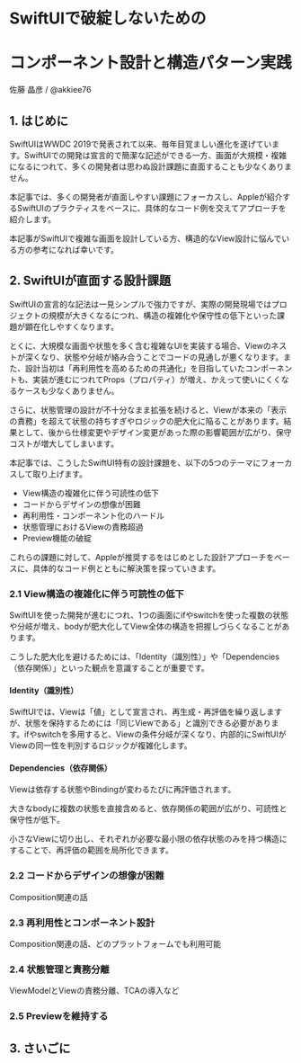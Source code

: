 # SwiftUIで破綻しないための
# コンポーネント設計と構造パターン実践

佐藤 晶彦 / @akkiee76

## 1. はじめに

SwiftUIはWWDC 2019で発表されて以来、毎年目覚ましい進化を遂げています。SwiftUIでの開発は宣言的で簡潔な記述ができる一方、画面が大規模・複雑になるにつれて、多くの開発者は思わぬ設計課題に直面することも少なくありません。

本記事では、多くの開発者が直面しやすい課題にフォーカスし、Appleが紹介するSwiftUIのプラクティスをベースに、具体的なコード例を交えてアプローチを紹介します。

本記事がSwiftUIで複雑な画面を設計している方、構造的なView設計に悩んでいる方の参考になれば幸いです。


## 2. SwiftUIが直面する設計課題

SwiftUIの宣言的な記法は一見シンプルで強力ですが、実際の開発現場ではプロジェクトの規模が大きくなるにつれ、構造の複雑化や保守性の低下といった課題が顕在化しやすくなります。

とくに、大規模な画面や状態を多く含む複雑なUIを実装する場合、Viewのネストが深くなり、状態や分岐が絡み合うことでコードの見通しが悪くなります。また、設計当初は「再利用性を高めるための共通化」を目指していたコンポーネントも、実装が進むにつれてProps（プロパティ）が増え、かえって使いにくくなるケースも少なくありません。

さらに、状態管理の設計が不十分なまま拡張を続けると、Viewが本来の「表示の責務」を超えて状態の持ちすぎやロジックの肥大化に陥ることがあります。結果として、後から仕様変更やデザイン変更があった際の影響範囲が広がり、保守コストが増大してしまいます。

本記事では、こうしたSwiftUI特有の設計課題を、以下の5つのテーマにフォーカスして取り上げます。

- View構造の複雑化に伴う可読性の低下
- コードからデザインの想像が困難
- 再利用性・コンポーネント化のハードル
- 状態管理におけるViewの責務超過
- Preview機能の破綻

これらの課題に対して、Appleが推奨するをはじめとした設計アプローチをベースに、具体的なコード例とともに解決策を探っていきます。

### 2.1 View構造の複雑化に伴う可読性の低下

SwiftUIを使った開発が進むにつれ、1つの画面にifやswitchを使った複数の状態や分岐が増え、bodyが肥大化してView全体の構造を把握しづらくなることがあります。

こうした肥大化を避けるためには、「Identity（識別性）」や「Dependencies（依存関係）」といった観点を意識することが重要です。

#### Identity（識別性）

SwiftUIでは、Viewは「値」として宣言され、再生成・再評価を繰り返しますが、状態を保持するためには「同じViewである」と識別できる必要があります。ifやswitchを多用すると、Viewの条件分岐が深くなり、内部的にSwiftUIがViewの同一性を判別するロジックが複雑化します。

#### Dependencies（依存関係）

Viewは依存する状態やBindingが変わるたびに再評価されます。

大きなbodyに複数の状態を直接含めると、依存関係の範囲が広がり、可読性と保守性が低下。

小さなViewに切り出し、それぞれが必要な最小限の依存状態のみを持つ構造にすることで、再評価の範囲を局所化できます。


### 2.2 コードからデザインの想像が困難
Composition関連の話

### 2.3 再利用性とコンポーネント設計
Composition関連の話、どのプラットフォームでも利用可能

### 2.4 状態管理と責務分離

ViewModelとViewの責務分離、TCAの導入など

### 2.5 Previewを維持する

## 3. さいごに


